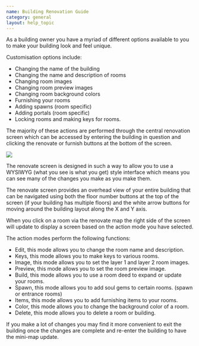 ```yaml
---
name: Building Renovation Guide
category: general
layout: help_topic
---
```

As a building owner you have a myriad of different options available to you to make your building look and feel unique.

Customisation options include:

*   Changing the name of the building
*   Changing the name and description of rooms
*   Changing room images
*   Changing room preview images
*   Changing room background colors
*   Furnishing your rooms
*   Adding spawns (room specific)
*   Adding portals (room specific)
*   Locking rooms and making keys for rooms.

The majority of these actions are performed through the central renovation screen which can be accessed by entering the building in question and clicking the renovate or furnish buttons at the bottom of the screen.

[![](https://lohcdn.com/images/t_rennovate.jpg)](https://lohcdn.com/images/rennovate.jpg)

The renovate screen is designed in such a way to allow you to use a WYSIWYG (what you see is what you get) style interface which means you can see many of the changes you make as you make them.

The renovate screen provides an overhead view of your entire building that can be navigated using both the floor number buttons at the top of the screen (if your building has multiple floors) and the white arrow buttons for moving around the building layout along the X and Y axis.

When you click on a room via the renovate map the right side of the screen will update to display a screen based on the action mode you have selected.

The action modes perform the following functions:

*   Edit, this mode allows you to change the room name and description.
*   Keys, this mode allows you to make keys to various rooms.
*   Image, this mode allows you to set the layer 1 and layer 2 room images.
*   Preview, this mode allows you to set the room preview image.
*   Build, this mode allows you to use a room deed to expand or update your rooms.
*   Spawn, this mode allows you to add soul gems to certain rooms. (spawn or entrance rooms)
*   Items, this mode allows you to add furnishing items to your rooms.
*   Color, this mode allows you to change the background color of a room.
*   Delete, this mode allows you to delete a room or building.

If you make a lot of changes you may find it more convenient to exit the building once the changes are complete and re-enter the building to have the mini-map update.